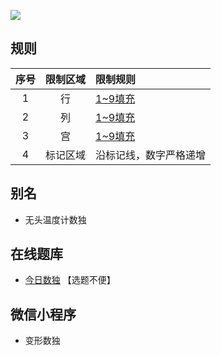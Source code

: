 ![](https://cn.sudoku.today/pic/04/creasingsudoku/66921_206445.png)

## 规则
| 序号 | 限制区域 | 限制规则 |
| :---: | :---: | :--- |
| 1 | 行 | [1~9填充] |
| 2 | 列 | [1~9填充] |
| 3 | 宫 | [1~9填充] |
| 4 | 标记区域 | 沿标记线，数字严格递增 |

## 别名
- 无头温度计数独

## 在线题库
- [今日数独](https://cn.sudoku.today/g-creasing-sudoku/) 【选题不便】

## 微信小程序
- 变形数独

[1~9填充]: ../../../rules.md#1~9填充